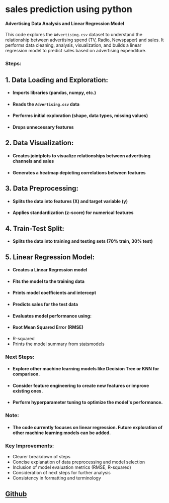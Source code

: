 # sales prediction using python

#### Advertising Data Analysis and Linear Regression Model

 This code explores the `Advertising.csv` dataset to understand the relationship between advertising spend (TV, Radio, Newspaper) and sales. It performs data cleaning, analysis,
 visualization, and builds a linear regression model to predict sales based on advertising expenditure.

### Steps:

## 1. Data Loading and Exploration:

- #### Imports libraries (pandas, numpy, etc.)
- #### Reads the `Advertising.csv` data
- #### Performs initial exploration (shape, data types, missing values)
- #### Drops unnecessary features

## 2. Data Visualization: 

- #### Creates jointplots to visualize relationships between advertising channels and sales
- #### Generates a heatmap depicting correlations between features

## 3. Data Preprocessing:

- #### Splits the data into features (X) and target variable (y)
- #### Applies standardization (z-score) for numerical features

## 4. Train-Test Split:

- #### Splits the data into training and testing sets (70% train, 30% test)

## 5. Linear Regression Model:

- #### Creates a Linear Regression model
- #### Fits the model to the training data
- #### Prints model coefficients and intercept
- #### Predicts sales for the test data
- #### Evaluates model performance using:
- #### Root Mean Squared Error (RMSE)
- R-squared
- Prints the model summary from statsmodels

### Next Steps:

- #### Explore other machine learning models like Decision Tree or KNN for comparison.
- #### Consider feature engineering to create new features or improve existing ones.
- #### Perform hyperparameter tuning to optimize the model's performance.

### Note:

- #### The code currently focuses on linear regression. Future exploration of other machine learning models can be added.

### Key Improvements:

- Clearer breakdown of steps
- Concise explanation of data preprocessing and model selection
- Inclusion of model evaluation metrics (RMSE, R-squared)
- Consideration of next steps for further analysis
- Consistency in formatting and terminology

## [Github](https://github.com/netblag/sales-prediction/tree/main)
